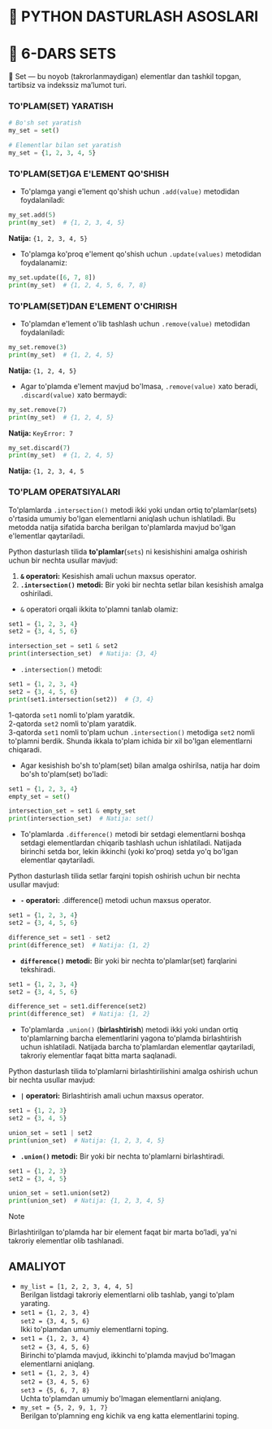 # 🐍 PYTHON DASTURLASH ASOSLARI

# 🧩 6-DARS SETS

📌 Set — bu noyob (takrorlanmaydigan) elementlar dan tashkil topgan, tartibsiz va indekssiz ma’lumot turi.

### TO'PLAM(SET) YARATISH

```python
# Bo'sh set yaratish
my_set = set()

# Elementlar bilan set yaratish
my_set = {1, 2, 3, 4, 5}
```

### TO'PLAM(SET)GA E'LEMENT QO'SHISH
- To'plamga yangi e'lement qo'shish uchun `.add(value)` metodidan foydalaniladi:
```python
my_set.add(5)
print(my_set)  # {1, 2, 3, 4, 5}
```
**Natija:** `{1, 2, 3, 4, 5}`

- To'plamga ko'proq e'lement qo'shish uchun `.update(values)` metodidan foydalanamiz:
```python
my_set.update([6, 7, 8])
print(my_set)  # {1, 2, 4, 5, 6, 7, 8}
```

### TO'PLAM(SET)DAN E'LEMENT O'CHIRISH
- To'plamdan e'lement o'lib tashlash uchun `.remove(value)` metodidan foydalaniladi:
```python
my_set.remove(3)
print(my_set)  # {1, 2, 4, 5}
```

**Natija:** `{1, 2, 4, 5}`

- Agar to'plamda e'lement mavjud bo'lmasa, `.remove(value)` xato beradi, `.discard(value)` xato bermaydi:

```python
my_set.remove(7)
print(my_set)  # {1, 2, 4, 5}
```

**Natija:** `KeyError: 7` 

```python
my_set.discard(7)
print(my_set)  # {1, 2, 4, 5}
```
**Natija:** `{1, 2, 3, 4, 5`

### TO'PLAM OPERATSIYALARI

To'plamlarda `.intersection()` metodi ikki yoki undan ortiq to'plamlar(sets) o'rtasida umumiy bo'lgan elementlarni aniqlash uchun ishlatiladi. Bu metodda natija sifatida barcha berilgan to'plamlarda mavjud bo'lgan e'lementlar qaytariladi.

Python dasturlash tilida **to'plamlar**(`sets`) ni kesishishini amalga oshirish uchun bir nechta usullar mavjud:
1. **`&` operatori:** Kesishish amali uchun maxsus operator.
2. **`.intersection()` metodi:** Bir yoki bir nechta setlar bilan kesishish amalga oshiriladi.

- `&` operatori orqali ikkita to'plamni tanlab olamiz:
```python
set1 = {1, 2, 3, 4}
set2 = {3, 4, 5, 6}

intersection_set = set1 & set2
print(intersection_set)  # Natija: {3, 4}
```
- `.intersection()` metodi:
```python
set1 = {1, 2, 3, 4}
set2 = {3, 4, 5, 6}
print(set1.intersection(set2))  # {3, 4}
```
1-qatorda `set1` nomli to'plam yaratdik. <br>
2-qatorda `set2` nomli to'plam yaratdik. <br>
3-qatorda `set1` nomli to'plam uchun `.intersection()` metodiga `set2` nomli to'plamni berdik. Shunda ikkala to'plam ichida bir xil bo'lgan elementlarni chiqaradi.

- Agar kesishish bo'sh to'plam(set) bilan amalga oshirilsa, natija har doim bo'sh to'plam(set) bo'ladi:
```python
set1 = {1, 2, 3, 4}
empty_set = set()

intersection_set = set1 & empty_set
print(intersection_set)  # Natija: set()
```

- To'plamlarda `.difference()` metodi bir setdagi elementlarni boshqa setdagi elementlardan chiqarib tashlash uchun ishlatiladi. Natijada birinchi setda bor, lekin ikkinchi (yoki ko'proq) setda yo'q bo'lgan elementlar qaytariladi.

Python dasturlash tilida setlar farqini topish oshirish uchun bir nechta usullar mavjud:

- **`-` operatori:** .difference() metodi uchun maxsus operator.

```python
set1 = {1, 2, 3, 4}
set2 = {3, 4, 5, 6}

difference_set = set1 - set2
print(difference_set)  # Natija: {1, 2}
```

- **`difference()` metodi:** Bir yoki bir nechta to'plamlar(set) farqlarini tekshiradi.

```python
set1 = {1, 2, 3, 4}
set2 = {3, 4, 5, 6}

difference_set = set1.difference(set2)
print(difference_set)  # Natija: {1, 2}
```

- To'plamlarda `.union()` (**birlashtirish**) metodi ikki yoki undan ortiq to'plamlarning barcha elementlarini yagona to'plamda birlashtirish uchun ishlatiladi. Natijada barcha to'plamlardan elementlar qaytariladi, takroriy elementlar faqat bitta marta saqlanadi.

Python dasturlash tilida to'plamlarni birlashtirilishini amalga oshirish uchun bir nechta usullar mavjud:

- **`|` operatori:** Birlashtirish amali uchun maxsus operator.

```python
set1 = {1, 2, 3}
set2 = {3, 4, 5}

union_set = set1 | set2
print(union_set)  # Natija: {1, 2, 3, 4, 5}
```

- **`.union()` metodi:** Bir yoki bir nechta to'plamlarni birlashtiradi.

```python
set1 = {1, 2, 3}
set2 = {3, 4, 5}

union_set = set1.union(set2)
print(union_set)  # Natija: {1, 2, 3, 4, 5}
```

> [!NOTE]
> Birlashtirilgan to'plamda har bir element faqat bir marta bo‘ladi, ya'ni takroriy elementlar olib tashlanadi.

## AMALIYOT
- `my_list = [1, 2, 2, 3, 4, 4, 5]` <br>
Berilgan listdagi takroriy elementlarni olib tashlab, yangi to'plam yarating.
- `set1 = {1, 2, 3, 4}` <br>
`set2 = {3, 4, 5, 6}` <br>
Ikki to'plamdan umumiy elementlarni toping.
- `set1 = {1, 2, 3, 4}` <br>
`set2 = {3, 4, 5, 6}` <br>
Birinchi to'plamda mavjud, ikkinchi to'plamda mavjud bo'lmagan elementlarni aniqlang.
- `set1 = {1, 2, 3, 4}` <br>
`set2 = {3, 4, 5, 6}` <br>
`set3 = {5, 6, 7, 8}` <br>
Uchta to'plamdan umumiy bo'lmagan elementlarni aniqlang.
- `my_set = {5, 2, 9, 1, 7}` <br>
Berilgan to'plamning eng kichik va eng katta elementlarini toping.